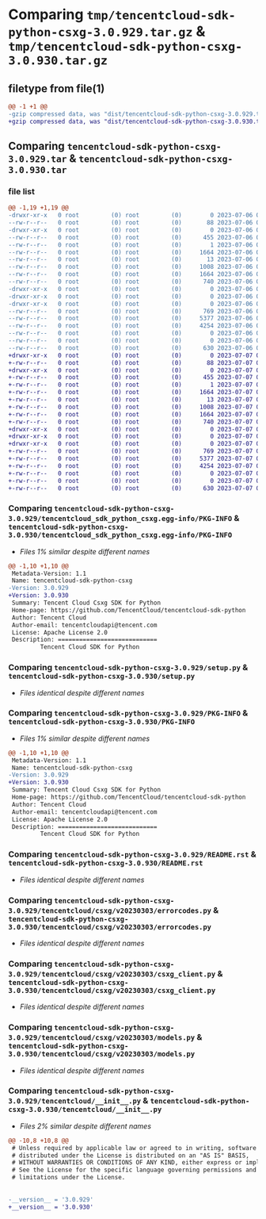 # Comparing `tmp/tencentcloud-sdk-python-csxg-3.0.929.tar.gz` & `tmp/tencentcloud-sdk-python-csxg-3.0.930.tar.gz`

## filetype from file(1)

```diff
@@ -1 +1 @@
-gzip compressed data, was "dist/tencentcloud-sdk-python-csxg-3.0.929.tar", last modified: Thu Jul  6 00:23:43 2023, max compression
+gzip compressed data, was "dist/tencentcloud-sdk-python-csxg-3.0.930.tar", last modified: Fri Jul  7 00:21:23 2023, max compression
```

## Comparing `tencentcloud-sdk-python-csxg-3.0.929.tar` & `tencentcloud-sdk-python-csxg-3.0.930.tar`

### file list

```diff
@@ -1,19 +1,19 @@
-drwxr-xr-x   0 root         (0) root         (0)        0 2023-07-06 00:23:43.000000 tencentcloud-sdk-python-csxg-3.0.929/
--rw-r--r--   0 root         (0) root         (0)       88 2023-07-06 00:23:43.000000 tencentcloud-sdk-python-csxg-3.0.929/setup.cfg
-drwxr-xr-x   0 root         (0) root         (0)        0 2023-07-06 00:23:43.000000 tencentcloud-sdk-python-csxg-3.0.929/tencentcloud_sdk_python_csxg.egg-info/
--rw-r--r--   0 root         (0) root         (0)      455 2023-07-06 00:23:43.000000 tencentcloud-sdk-python-csxg-3.0.929/tencentcloud_sdk_python_csxg.egg-info/SOURCES.txt
--rw-r--r--   0 root         (0) root         (0)        1 2023-07-06 00:23:43.000000 tencentcloud-sdk-python-csxg-3.0.929/tencentcloud_sdk_python_csxg.egg-info/dependency_links.txt
--rw-r--r--   0 root         (0) root         (0)     1664 2023-07-06 00:23:43.000000 tencentcloud-sdk-python-csxg-3.0.929/tencentcloud_sdk_python_csxg.egg-info/PKG-INFO
--rw-r--r--   0 root         (0) root         (0)       13 2023-07-06 00:23:43.000000 tencentcloud-sdk-python-csxg-3.0.929/tencentcloud_sdk_python_csxg.egg-info/top_level.txt
--rw-r--r--   0 root         (0) root         (0)     1008 2023-07-06 00:23:43.000000 tencentcloud-sdk-python-csxg-3.0.929/setup.py
--rw-r--r--   0 root         (0) root         (0)     1664 2023-07-06 00:23:43.000000 tencentcloud-sdk-python-csxg-3.0.929/PKG-INFO
--rw-r--r--   0 root         (0) root         (0)      740 2023-07-06 00:23:43.000000 tencentcloud-sdk-python-csxg-3.0.929/README.rst
-drwxr-xr-x   0 root         (0) root         (0)        0 2023-07-06 00:23:43.000000 tencentcloud-sdk-python-csxg-3.0.929/tencentcloud/
-drwxr-xr-x   0 root         (0) root         (0)        0 2023-07-06 00:23:43.000000 tencentcloud-sdk-python-csxg-3.0.929/tencentcloud/csxg/
-drwxr-xr-x   0 root         (0) root         (0)        0 2023-07-06 00:23:43.000000 tencentcloud-sdk-python-csxg-3.0.929/tencentcloud/csxg/v20230303/
--rw-r--r--   0 root         (0) root         (0)      769 2023-07-06 00:23:43.000000 tencentcloud-sdk-python-csxg-3.0.929/tencentcloud/csxg/v20230303/errorcodes.py
--rw-r--r--   0 root         (0) root         (0)     5377 2023-07-06 00:23:43.000000 tencentcloud-sdk-python-csxg-3.0.929/tencentcloud/csxg/v20230303/csxg_client.py
--rw-r--r--   0 root         (0) root         (0)     4254 2023-07-06 00:23:43.000000 tencentcloud-sdk-python-csxg-3.0.929/tencentcloud/csxg/v20230303/models.py
--rw-r--r--   0 root         (0) root         (0)        0 2023-07-06 00:23:43.000000 tencentcloud-sdk-python-csxg-3.0.929/tencentcloud/csxg/v20230303/__init__.py
--rw-r--r--   0 root         (0) root         (0)        0 2023-07-06 00:23:43.000000 tencentcloud-sdk-python-csxg-3.0.929/tencentcloud/csxg/__init__.py
--rw-r--r--   0 root         (0) root         (0)      630 2023-07-06 00:23:43.000000 tencentcloud-sdk-python-csxg-3.0.929/tencentcloud/__init__.py
+drwxr-xr-x   0 root         (0) root         (0)        0 2023-07-07 00:21:23.000000 tencentcloud-sdk-python-csxg-3.0.930/
+-rw-r--r--   0 root         (0) root         (0)       88 2023-07-07 00:21:23.000000 tencentcloud-sdk-python-csxg-3.0.930/setup.cfg
+drwxr-xr-x   0 root         (0) root         (0)        0 2023-07-07 00:21:23.000000 tencentcloud-sdk-python-csxg-3.0.930/tencentcloud_sdk_python_csxg.egg-info/
+-rw-r--r--   0 root         (0) root         (0)      455 2023-07-07 00:21:23.000000 tencentcloud-sdk-python-csxg-3.0.930/tencentcloud_sdk_python_csxg.egg-info/SOURCES.txt
+-rw-r--r--   0 root         (0) root         (0)        1 2023-07-07 00:21:23.000000 tencentcloud-sdk-python-csxg-3.0.930/tencentcloud_sdk_python_csxg.egg-info/dependency_links.txt
+-rw-r--r--   0 root         (0) root         (0)     1664 2023-07-07 00:21:23.000000 tencentcloud-sdk-python-csxg-3.0.930/tencentcloud_sdk_python_csxg.egg-info/PKG-INFO
+-rw-r--r--   0 root         (0) root         (0)       13 2023-07-07 00:21:23.000000 tencentcloud-sdk-python-csxg-3.0.930/tencentcloud_sdk_python_csxg.egg-info/top_level.txt
+-rw-r--r--   0 root         (0) root         (0)     1008 2023-07-07 00:21:23.000000 tencentcloud-sdk-python-csxg-3.0.930/setup.py
+-rw-r--r--   0 root         (0) root         (0)     1664 2023-07-07 00:21:23.000000 tencentcloud-sdk-python-csxg-3.0.930/PKG-INFO
+-rw-r--r--   0 root         (0) root         (0)      740 2023-07-07 00:21:23.000000 tencentcloud-sdk-python-csxg-3.0.930/README.rst
+drwxr-xr-x   0 root         (0) root         (0)        0 2023-07-07 00:21:23.000000 tencentcloud-sdk-python-csxg-3.0.930/tencentcloud/
+drwxr-xr-x   0 root         (0) root         (0)        0 2023-07-07 00:21:23.000000 tencentcloud-sdk-python-csxg-3.0.930/tencentcloud/csxg/
+drwxr-xr-x   0 root         (0) root         (0)        0 2023-07-07 00:21:23.000000 tencentcloud-sdk-python-csxg-3.0.930/tencentcloud/csxg/v20230303/
+-rw-r--r--   0 root         (0) root         (0)      769 2023-07-07 00:21:23.000000 tencentcloud-sdk-python-csxg-3.0.930/tencentcloud/csxg/v20230303/errorcodes.py
+-rw-r--r--   0 root         (0) root         (0)     5377 2023-07-07 00:21:23.000000 tencentcloud-sdk-python-csxg-3.0.930/tencentcloud/csxg/v20230303/csxg_client.py
+-rw-r--r--   0 root         (0) root         (0)     4254 2023-07-07 00:21:23.000000 tencentcloud-sdk-python-csxg-3.0.930/tencentcloud/csxg/v20230303/models.py
+-rw-r--r--   0 root         (0) root         (0)        0 2023-07-07 00:21:23.000000 tencentcloud-sdk-python-csxg-3.0.930/tencentcloud/csxg/v20230303/__init__.py
+-rw-r--r--   0 root         (0) root         (0)        0 2023-07-07 00:21:23.000000 tencentcloud-sdk-python-csxg-3.0.930/tencentcloud/csxg/__init__.py
+-rw-r--r--   0 root         (0) root         (0)      630 2023-07-07 00:21:23.000000 tencentcloud-sdk-python-csxg-3.0.930/tencentcloud/__init__.py
```

### Comparing `tencentcloud-sdk-python-csxg-3.0.929/tencentcloud_sdk_python_csxg.egg-info/PKG-INFO` & `tencentcloud-sdk-python-csxg-3.0.930/tencentcloud_sdk_python_csxg.egg-info/PKG-INFO`

 * *Files 1% similar despite different names*

```diff
@@ -1,10 +1,10 @@
 Metadata-Version: 1.1
 Name: tencentcloud-sdk-python-csxg
-Version: 3.0.929
+Version: 3.0.930
 Summary: Tencent Cloud Csxg SDK for Python
 Home-page: https://github.com/TencentCloud/tencentcloud-sdk-python
 Author: Tencent Cloud
 Author-email: tencentcloudapi@tencent.com
 License: Apache License 2.0
 Description: ============================
         Tencent Cloud SDK for Python
```

### Comparing `tencentcloud-sdk-python-csxg-3.0.929/setup.py` & `tencentcloud-sdk-python-csxg-3.0.930/setup.py`

 * *Files identical despite different names*

### Comparing `tencentcloud-sdk-python-csxg-3.0.929/PKG-INFO` & `tencentcloud-sdk-python-csxg-3.0.930/PKG-INFO`

 * *Files 1% similar despite different names*

```diff
@@ -1,10 +1,10 @@
 Metadata-Version: 1.1
 Name: tencentcloud-sdk-python-csxg
-Version: 3.0.929
+Version: 3.0.930
 Summary: Tencent Cloud Csxg SDK for Python
 Home-page: https://github.com/TencentCloud/tencentcloud-sdk-python
 Author: Tencent Cloud
 Author-email: tencentcloudapi@tencent.com
 License: Apache License 2.0
 Description: ============================
         Tencent Cloud SDK for Python
```

### Comparing `tencentcloud-sdk-python-csxg-3.0.929/README.rst` & `tencentcloud-sdk-python-csxg-3.0.930/README.rst`

 * *Files identical despite different names*

### Comparing `tencentcloud-sdk-python-csxg-3.0.929/tencentcloud/csxg/v20230303/errorcodes.py` & `tencentcloud-sdk-python-csxg-3.0.930/tencentcloud/csxg/v20230303/errorcodes.py`

 * *Files identical despite different names*

### Comparing `tencentcloud-sdk-python-csxg-3.0.929/tencentcloud/csxg/v20230303/csxg_client.py` & `tencentcloud-sdk-python-csxg-3.0.930/tencentcloud/csxg/v20230303/csxg_client.py`

 * *Files identical despite different names*

### Comparing `tencentcloud-sdk-python-csxg-3.0.929/tencentcloud/csxg/v20230303/models.py` & `tencentcloud-sdk-python-csxg-3.0.930/tencentcloud/csxg/v20230303/models.py`

 * *Files identical despite different names*

### Comparing `tencentcloud-sdk-python-csxg-3.0.929/tencentcloud/__init__.py` & `tencentcloud-sdk-python-csxg-3.0.930/tencentcloud/__init__.py`

 * *Files 2% similar despite different names*

```diff
@@ -10,8 +10,8 @@
 # Unless required by applicable law or agreed to in writing, software
 # distributed under the License is distributed on an "AS IS" BASIS,
 # WITHOUT WARRANTIES OR CONDITIONS OF ANY KIND, either express or implied.
 # See the License for the specific language governing permissions and
 # limitations under the License.
 
 
-__version__ = '3.0.929'
+__version__ = '3.0.930'
```


